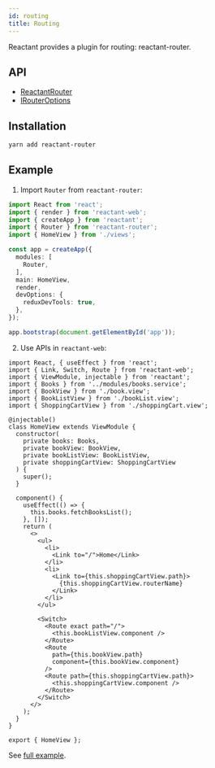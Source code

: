 ```yaml
---
id: routing
title: Routing
---
```


Reactant provides a plugin for routing: reactant-router.

## API

* [ReactantRouter](api/reactant-router/classes/_router_.reactantrouter.md)
* [IRouterOptions](api/reactant-router/interfaces/_router_.irouteroptions.md)

## Installation

```sh
yarn add reactant-router
```

## Example

1. Import `Router` from `reactant-router`:

```ts
import React from 'react';
import { render } from 'reactant-web';
import { createApp } from 'reactant';
import { Router } from 'reactant-router';
import { HomeView } from './views';

const app = createApp({
  modules: [
    Router,
  ],
  main: HomeView,
  render,
  devOptions: {
    reduxDevTools: true,
  },
});

app.bootstrap(document.getElementById('app'));
```

2. Use APIs in `reactant-web`:

```tsx
import React, { useEffect } from 'react';
import { Link, Switch, Route } from 'reactant-web';
import { ViewModule, injectable } from 'reactant';
import { Books } from '../modules/books.service';
import { BookView } from './book.view';
import { BookListView } from './bookList.view';
import { ShoppingCartView } from './shoppingCart.view';

@injectable()
class HomeView extends ViewModule {
  constructor(
    private books: Books,
    private bookView: BookView,
    private bookListView: BookListView,
    private shoppingCartView: ShoppingCartView
  ) {
    super();
  }

  component() {
    useEffect(() => {
      this.books.fetchBooksList();
    }, []);
    return (
      <>
        <ul>
          <li>
            <Link to="/">Home</Link>
          </li>
          <li>
            <Link to={this.shoppingCartView.path}>
              {this.shoppingCartView.routerName}
            </Link>
          </li>
        </ul>

        <Switch>
          <Route exact path="/">
            <this.bookListView.component />
          </Route>
          <Route
            path={this.bookView.path}
            component={this.bookView.component}
          />
          <Route path={this.shoppingCartView.path}>
            <this.shoppingCartView.component />
          </Route>
        </Switch>
      </>
    );
  }
}

export { HomeView };
```

See [full example](https://github.com/unadlib/reactant/tree/master/examples/ts-bookstore).
